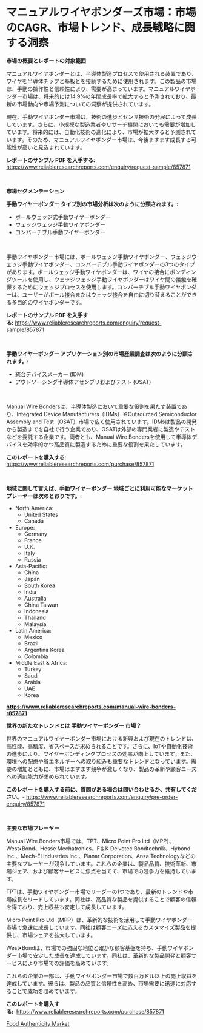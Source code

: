 <p><h1>マニュアルワイヤボンダーズ市場：市場のCAGR、市場トレンド、成長戦略に関する洞察</h1></p><p><strong>市場の概要とレポートの対象範囲</strong></p>
<p><p>マニュアルワイヤボンダーとは、半導体製造プロセスで使用される装置であり、ワイヤを半導体チップと基板とを接続するために使用されます。この製品の市場は、手動の操作性と信頼性により、需要が高まっています。マニュアルワイヤボンダー市場は、将来的には14.9%の年間成長率で拡大すると予測されており、最新の市場動向や市場予測についての洞察が提供されています。</p><p>現在、手動ワイヤボンダー市場は、技術の進歩とセンサ技術の発展によって成長しています。さらに、小規模な製造業者やリサーチ機関においても需要が増加しています。将来的には、自動化技術の進化により、市場が拡大すると予測されています。そのため、マニュアルワイヤボンダー市場は、今後ますます成長する可能性が高いと見込まれています。</p></p>
<p><strong>レポートのサンプル PDF を入手する:</strong> <a href="https://www.reliableresearchreports.com/enquiry/request-sample/857871">https://www.reliableresearchreports.com/enquiry/request-sample/857871</a></p>
<p>&nbsp;</p>
<p><strong>市場セグメンテーション</strong></p>
<p><strong>手動ワイヤーボンダー タイプ別の市場分析は次のように分類されます。:</strong></p>
<p><ul><li>ボールウェッジ式手動ワイヤーボンダー</li><li>ウェッジウェッジ手動ワイヤボンダー</li><li>コンバーチブル手動ワイヤーボンダー</li></ul></p>
<p>&nbsp;</p>
<p><p>手動ワイヤボンダー市場には、ボールウェッジ手動ワイヤボンダー、ウェッジウェッジ手動ワイヤボンダー、コンバーチブル手動ワイヤボンダーの3つのタイプがあります。ボールウェッジ手動ワイヤボンダーは、ワイヤの接合にボンディングツールを使用し、ウェッジウェッジ手動ワイヤボンダーはワイヤ間の接触を確保するためにウェッジプロセスを使用します。コンバーチブル手動ワイヤボンダーは、ユーザーがボール接合またはウェッジ接合を自由に切り替えることができる多目的のワイヤボンダーです。</p></p>
<p><strong>レポートのサンプル PDF を入手する:</strong>&nbsp;<a href="https://www.reliableresearchreports.com/enquiry/request-sample/857871">https://www.reliableresearchreports.com/enquiry/request-sample/857871</a></p>
<p>&nbsp;</p>
<p><strong> 手動ワイヤーボンダー アプリケーション別の市場産業調査は次のように分類されます。:</strong></p>
<p><ul><li>統合デバイスメーカー (IDM)</li><li>アウトソーシング半導体アセンブリおよびテスト (OSAT)</li></ul></p>
<p>&nbsp;</p>
<p><p>Manual Wire Bondersは、半導体製造において重要な役割を果たす装置であり、Integrated Device Manufacturers（IDMs）やOutsourced Semiconductor Assembly and Test（OSAT）市場で広く使用されています。IDMsは製品の開発から製造までを自社で行う企業であり、OSATは外部の専門業者に製造やテストなどを委託する企業です。両者とも、Manual Wire Bondersを使用して半導体デバイスを効率的かつ高品質に製造するために重要な役割を果たしています。</p></p>
<p><strong>このレポートを購入する:</strong>&nbsp; <a href="https://www.reliableresearchreports.com/purchase/857871">https://www.reliableresearchreports.com/purchase/857871</a></p>
<p>&nbsp;</p>
<p><strong>地域に関して言えば、手動ワイヤーボンダー 地域ごとに利用可能なマーケットプレーヤーは次のとおりです。:</strong></p>
<p><ul>
    <li>
        North America:
        <ul>
            <li>United States</li>
            <li>Canada</li>
        </ul>
    </li>
    <li>
        Europe:
        <ul>
            <li>Germany</li>
            <li>France</li>
            <li>U.K.</li>
            <li>Italy</li>
            <li>Russia</li>
        </ul>
    </li>
    <li>
        Asia-Pacific:
        <ul>
            <li>China</li>
            <li>Japan</li>
            <li>South Korea</li>
            <li>India</li>
            <li>Australia</li>
            <li>China Taiwan</li>
            <li>Indonesia</li>
            <li>Thailand</li>
            <li>Malaysia</li>
        </ul>
    </li>
    <li>
        Latin America:
        <ul>
            <li>Mexico</li>
            <li>Brazil</li>
            <li>Argentina Korea</li>
            <li>Colombia</li>
        </ul>
    </li>
    <li>
        Middle East & Africa:
        <ul>
            <li>Turkey</li>
            <li>Saudi</li>
            <li>Arabia</li>
            <li>UAE</li>
            <li>Korea</li>
        </ul>
    </li>
    </ul></p>
<p><strong><a href="https://www.reliableresearchreports.com/manual-wire-bonders-r857871">https://www.reliableresearchreports.com/manual-wire-bonders-r857871</a></strong>&nbsp;</p>
<p><strong>世界の新たなトレンドとは 手動ワイヤーボンダー 市場？</strong></p>
<p><p>世界のマニュアルワイヤーボンダー市場における新興および現在のトレンドは、高性能、高精度、省スペースが求められることです。さらに、IoTや自動化技術の進歩により、ワイヤーボンディングプロセスの効率が向上しています。また、環境への配慮や省エネルギーへの取り組みも重要なトレンドとなっています。需要の増加とともに、市場はますます競争が激しくなり、製品の革新や顧客ニーズへの適応能力が求められています。</p></p>
<p><strong>このレポートを購入する前に、質問がある場合は問い合わせるか、共有してください。</strong>- <a href="https://www.reliableresearchreports.com/enquiry/pre-order-enquiry/857871">https://www.reliableresearchreports.com/enquiry/pre-order-enquiry/857871</a></p>
<p>&nbsp;</p>
<p><strong>主要な市場プレーヤー</strong></p>
<p><p>Manual Wire Bonders市場では、TPT、Micro Point Pro Ltd（MPP）、West•Bond、Hesse Mechatronics、F＆K Delvotec Bondtechnik、Hybond Inc.、Mech-El Industries Inc.、Planar Corporation、Anza Technologyなどの主要なプレーヤーが競争しています。これらの企業は、製品品質、技術革新、市場シェア、および顧客サービスに焦点を当てて、市場での競争力を維持しています。</p><p>TPTは、手動ワイヤボンダー市場でリーダーの1つであり、最新のトレンドや市場成長をリードしています。同社は、高品質な製品を提供することで顧客の信頼を得ており、売上収益も安定して成長しています。</p><p>Micro Point Pro Ltd（MPP）は、革新的な技術を活用して手動ワイヤボンダー市場で急速に成長しています。同社は顧客ニーズに応えるカスタマイズ製品を提供し、市場シェアを拡大しています。</p><p>West•Bondは、市場での強固な地位と確かな顧客基盤を持ち、手動ワイヤボンダー市場で安定した成長を達成しています。同社は、革新的な製品開発と顧客サービスにより市場での評価を高めています。</p><p>これらの企業の一部は、手動ワイヤボンダー市場で数百万ドル以上の売上収益を達成しています。彼らは、製品の品質と信頼性を高め、市場需要に迅速に対応することで成功を収めています。</p></p>
<p><strong>このレポートを購入する:</strong>&nbsp;&nbsp;<a href="https://www.reliableresearchreports.com/purchase/857871">https://www.reliableresearchreports.com/purchase/857871</a></p>
<p><p><a href="https://github.com/AKSHATREPORTPRIME/Market-Research-Report-List-4/blob/main/food-authenticity-market.md">Food Authenticity Market</a></p></p>